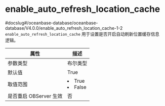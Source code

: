 enable_auto_refresh_location_cache 
=======================================================
#docslug#/oceanbase-database/oceanbase-database/V4.0.0/enable_auto_refresh_location_cache-1-2
`enable_auto_refresh_location_cache` 用于设置是否开启自动刷新位置缓存信息逻辑。


|      **属性**      |                                                 **描述**                                                 |
|------------------|--------------------------------------------------------------------------------------------------------|
| 参数类型             | 布尔类型                                                                                                   |
| 默认值              | True                                                                                                   |
| 取值范围             | <li> True   <li> False    |
| 是否重启 OBServer 生效 | 否                                                                                                      |



